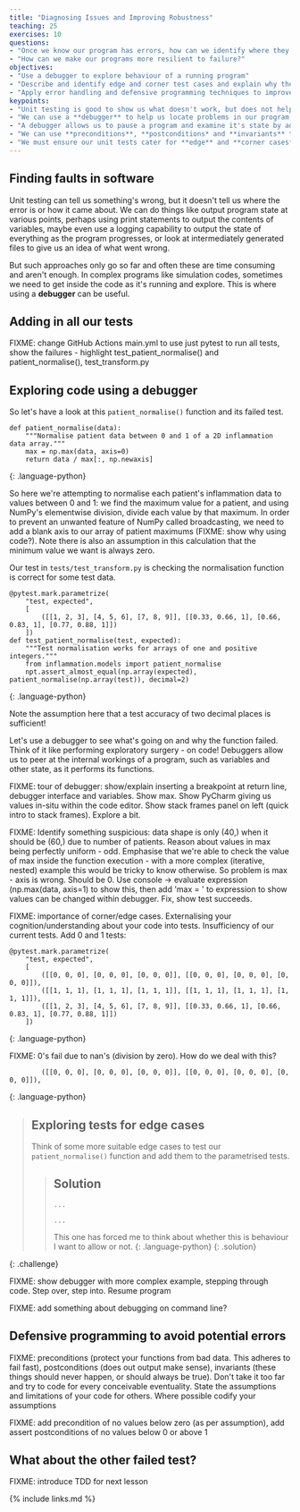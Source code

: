 ```yaml
---
title: "Diagnosing Issues and Improving Robustness"
teaching: 25
exercises: 10
questions:
- "Once we know our program has errors, how can we identify where they are?"
- "How can we make our programs more resilient to failure?"
objectives:
- "Use a debugger to explore behaviour of a running program"
- "Describe and identify edge and corner test cases and explain why they are important"
- "Apply error handling and defensive programming techniques to improve robustness of a program"
keypoints:
- "Unit testing is good to show us what doesn't work, but does not help us locate problems."
- "We can use a **debugger** to help us locate problems in our program."
- "A debugger allows us to pause a program and examine it's state by adding **breakpoints** to lines in code."
- "We can use **preconditions**, **postconditions* and **invariants** to ensure correct behaviour in our programs."
- "We must ensure our unit tests cater for **edge** and **corner cases** sufficiently."
---
```


## Finding faults in software

Unit testing can tell us something's wrong, but it doesn't tell us where the error is or how it came about. We can do things like output program state at various points, perhaps using print statements to output the contents of variables, maybe even use a logging capability to output the state of everything as the program progresses, or look at intermediately generated files to give us an idea of what went wrong.

But such approaches only go so far and often these are time consuming and aren't enough. In complex programs like simulation codes, sometimes we need to get inside the code as it's running and explore. This is where using a **debugger** can be useful.


## Adding in all our tests

FIXME: change GitHub Actions main.yml to use just pytest to run all tests, show the failures - highlight test_patient_normalise() and patient_normalise(), test_transform.py


## Exploring code using a debugger

So let's have a look at this `patient_normalise()` function and its failed test.

~~~
def patient_normalise(data):
    """Normalise patient data between 0 and 1 of a 2D inflammation data array."""
    max = np.max(data, axis=0)
    return data / max[:, np.newaxis]
~~~
{: .language-python}

So here we're attempting to normalise each patient's inflammation data to values between 0 and 1: we find the maximum value for a patient, and using NumPy's elementwise division, divide each value by that maximum. In order to prevent an unwanted feature of NumPy called broadcasting, we need to add a blank axis to our array of patient maximums (FIXME: show why using code?). Note there is also an assumption in this calculation that the minimum value we want is always zero.

Our test in `tests/test_transform.py` is checking the normalisation function is correct for some test data.

~~~
@pytest.mark.parametrize(
    "test, expected",
    [
        ([[1, 2, 3], [4, 5, 6], [7, 8, 9]], [[0.33, 0.66, 1], [0.66, 0.83, 1], [0.77, 0.88, 1]])
    ])
def test_patient_normalise(test, expected):
    """Test normalisation works for arrays of one and positive integers."""
    from inflammation.models import patient_normalise
    npt.assert_almost_equal(np.array(expected), patient_normalise(np.array(test)), decimal=2)
~~~
{: .language-python}

Note the assumption here that a test accuracy of two decimal places is sufficient!

Let's use a debugger to see what's going on and why the function failed. Think of it like performing exploratory surgery - on code! Debuggers allow us to peer at the internal workings of a program, such as variables and other state, as it performs its functions.

FIXME: tour of debugger: show/explain inserting a breakpoint at return line, debugger interface and variables. Show max. Show PyCharm giving us values in-situ within the code editor. Show stack frames panel on left (quick intro to stack frames). Explore a bit.

FIXME: Identify something suspicious: data shape is only (40,) when it should be (60,) due to number of patients. Reason about values in max being perfectly uniform - odd. Emphasise that we're able to check the value of max inside the function execution - with a more complex (iterative, nested) example this would be tricky to know otherwise. So problem is max - axis is wrong. Should be 0. Use console -> evaluate expression (np.max(data, axis=1) to show this, then add 'max = ' to expression to show values can be changed within debugger. Fix, show test succeeds.

FIXME: importance of corner/edge cases. Externalising your cognition/understanding about your code into tests. Insufficiency of our current tests. Add 0 and 1 tests:

~~~
@pytest.mark.parametrize(
    "test, expected",
    [
        ([[0, 0, 0], [0, 0, 0], [0, 0, 0]], [[0, 0, 0], [0, 0, 0], [0, 0, 0]]),
        ([[1, 1, 1], [1, 1, 1], [1, 1, 1]], [[1, 1, 1], [1, 1, 1], [1, 1, 1]]),
        ([[1, 2, 3], [4, 5, 6], [7, 8, 9]], [[0.33, 0.66, 1], [0.66, 0.83, 1], [0.77, 0.88, 1]])
    ])
~~~
{: .language-python}

FIXME: 0's fail due to nan's (division by zero). How do we deal with this?

~~~
        ([[0, 0, 0], [0, 0, 0], [0, 0, 0]], [[0, 0, 0], [0, 0, 0], [0, 0, 0]]),
~~~
{: .language-python}

> ## Exploring tests for edge cases
>
> Think of some more suitable edge cases to test our `patient_normalise()` function and add them to the parametrised tests.
>
> > ## Solution
> > ~~~
> > ...
> > 
> > ...
> > ~~~
> > 
> > This one has forced me to think about whether this is behaviour I want to allow or not.
> > {: .language-python}
> {: .solution}
>
{: .challenge}

FIXME: show debugger with more complex example, stepping through code. Step over, step into. Resume program

FIXME: add something about debugging on command line?


## Defensive programming to avoid potential errors


FIXME: preconditions (protect your functions from bad data. This adheres to fail fast), postconditions (does out output make sense), invariants (these things should never happen, or should always be true). Don't take it too far and try to code for every conceivable eventuality. State the assumptions and limitations of your code for others. Where possible codify your assumptions

FIXME: add precondition of no values below zero (as per assumption), add assert postconditions of no values below 0 or above 1


## What about the other failed test?

FIXME: introduce TDD for next lesson



{% include links.md %}
